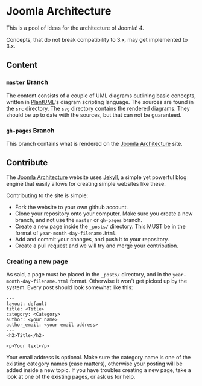 # Joomla Architecture

This is a pool of ideas for the architecture of Joomla! 4.

Concepts, that do not break compatibility to 3.x, may get implemented to 3.x.

## Content

### `master` Branch

The content consists of a couple of UML diagrams outlining basic concepts,
written in [PlantUML](http://plantuml.sourceforge.net/index.html)'s diagram scripting language.
The sources are found in the `src` directory.
The `svg` directory contains the rendered diagrams. They should be up to date with the sources, but that can not be
guaranteed.

### `gh-pages` Branch

This branch contains what is rendered on the [Joomla Architecture](http://nibralab.github.io/joomla-architecture/) site.
  
## Contribute

The [Joomla Architecture](http://nibralab.github.io/joomla-architecture/) website uses
[Jekyll](https://github.com/mojombo/jekyll/wiki), a simple yet powerful blog engine that easily allows for creating 
simple websites like these.

Contributing to the site is simple:

  * Fork the website to your own github account.
  * Clone your repository onto your computer. Make sure you create a new branch, and not use the `master` or `gh-pages` branch.
  * Create a new page inside the `_posts/` directory. This MUST be in the format of `year-month-day-filename.html`.
  * Add and commit your changes, and push it to your repository.
  * Create a pull request and we will try and merge your contribution.

### Creating a new page

As said, a page must be placed in the `_posts/` directory, and in the `year-month-day-filename.html` format.
Otherwise it won't get picked up by the system. Every post should look somewhat like this:

    ---
    layout: default
    title: <Title>
    category: <Category>
    author: <your name>
    author_email: <your email address>
    ---
    <h2>Title</h2>

    <p>Your text</p>

Your email address is optional. Make sure the category name is one of the existing category names (case matters),
otherwise your posting will be added inside a new topic. If you have troubles creating a new page, take a look at one
of the existing pages, or ask us for help.
